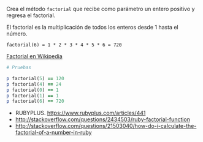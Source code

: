 Crea el método `factorial` que recibe como parámetro un entero positivo y regresa el factorial.

El factorial es la multiplicación de todos los enteros desde 1 hasta el número.
```
factorial(6) = 1 * 2 * 3 * 4 * 5 * 6 = 720
```

[Factorial en Wikipedia](http://en.wikipedia.org/wiki/Factorial)

```ruby
# Pruebas

p factorial(5) == 120
p factorial(4) == 24
p factorial(0) == 1
p factorial(1) == 1
p factorial(6) == 720
```

- RUBYPLUS. https://www.rubyplus.com/articles/441
- http://stackoverflow.com/questions/2434503/ruby-factorial-function
- http://stackoverflow.com/questions/21503040/how-do-i-calculate-the-factorial-of-a-number-in-ruby
